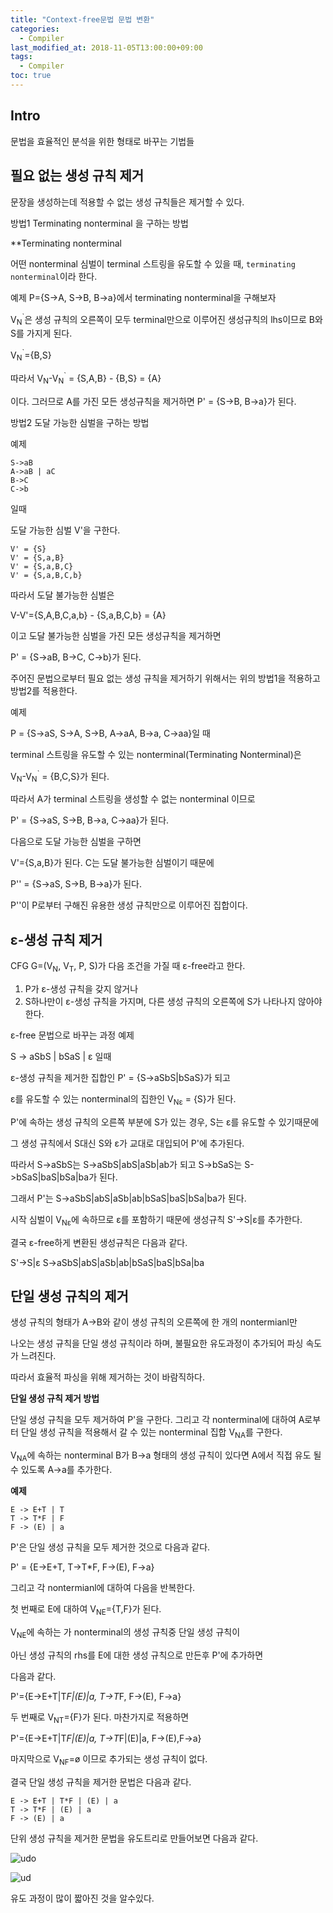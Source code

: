 ```yaml
---
title: "Context-free문법 문법 변환"
categories: 
  - Compiler
last_modified_at: 2018-11-05T13:00:00+09:00
tags: 
  - Compiler 
toc: true
---
```


## Intro

문법을 효율적인 분석을 위한 형태로 바꾸는 기법들


## 필요 없는 생성 규칙 제거

문장을 생성하는데 적용할 수 없는 생성 규칙들은 제거할 수 있다.


방법1 Terminating nonterminal 을 구하는 방법

**Terminating nonterminal

어떤 nonterminal 심벌이 terminal 스트링을 유도할 수 있을 때,
``terminating nonterminal``이라 한다.

예제
P={S->A, S->B, B->a}에서 terminating nonterminal을 구해보자

V<sub>N</sub><sup>`</sup>은 생성 규칙의 오른쪽이 모두 terminal만으로 이루어진
생성규칙의 lhs이므로 B와 S를 가지게 된다.

V<sub>N</sub><sup>`</sup>={B,S}

따라서 V<sub>N</sub>-V<sub>N</sub><sup>`</sup> = {S,A,B} - {B,S} = {A}

이다. 그러므로 A를 가진 모든 생성규칙을 제거하면 P' = {S->B, B->a}가 된다.


방법2 도달 가능한 심벌을 구하는 방법

예제
```
S->aB
A->aB | aC
B->C
C->b
```
일때 

도달 가능한 심벌 V'을 구한다.
```
V' = {S}
V' = {S,a,B}
V' = {S,a,B,C}
V' = {S,a,B,C,b}
```

따라서 도달 불가능한 심벌은

V-V'={S,A,B,C,a,b} - {S,a,B,C,b} = {A}

이고 도달 불가능한 심벌을 가진 모든 생성규칙을 제거하면

P' = {S->aB, B->C, C->b}가 된다.


주어진 문법으로부터 필요 없는 생성 규칙을 제거하기 위해서는 위의 방법1을 적용하고 방법2를 적용한다.

예제

P = {S->aS, S->A, S->B, A->aA, B->a, C->aa}일 때 

terminal 스트링을 유도할 수 있는 nonterminal(Terminating Nonterminal)은

V<sub>N</sub>-V<sub>N</sub><sup>`</sup> = {B,C,S}가 된다.

따라서 A가 terminal 스트링을 생성할 수 없는 nonterminal 이므로

P' = {S->aS, S->B, B->a, C->aa}가 된다. 

다음으로 도달 가능한 심벌을 구하면

V'={S,a,B}가 된다. C는 도달 불가능한 심벌이기 때문에

P'' = {S->aS, S->B, B->a}가 된다.

P''이 P로부터 구해진 유용한 생성 규칙만으로 이루어진 집합이다.


## ε-생성 규칙 제거

CFG G=(V<sub>N</sub>, V<sub>T</sub>, P, S)가 다음 조건을 가질 때 ε-free라고 한다.

1. P가 ε-생성 규칙을 갖지 않거나
2. S하나만이 ε-생성 규칙을 가지며, 다른 생성 규칙의 오른쪽에 S가 나타나지 않아야 한다.

ε-free 문법으로 바꾸는 과정 예제

S -> aSbS | bSaS | ε 일때

ε-생성 규칙을 제거한 집합인 P' = {S->aSbS|bSaS}가 되고

ε를 유도할 수 있는 nonterminal의 집한인 V<sub>Nε</sub> = {S}가 된다.

P'에 속하는 생성 규칙의 오른쪽 부분에 S가 있는 경우, S는 ε를 유도할 수 있기때문에

그 생성 규칙에서 S대신 S와 ε가 교대로 대입되어 P'에 추가된다.

따라서 S->aSbS는 S->aSbS|abS|aSb|ab가 되고 S->bSaS는 S->bSaS|baS|bSa|ba가 된다.

그래서 P'는 S->aSbS|abS|aSb|ab|bSaS|baS|bSa|ba가 된다. 

시작 심벌이 V<sub>Nε</sub>에 속하므로 ε를 포함하기 때문에 생성규칙 S'->S|ε를 추가한다.

결국 ε-free하게 변환된 생성규칙은 다음과 같다.

S'->S|ε
S->aSbS|abS|aSb|ab|bSaS|baS|bSa|ba



## 단일 생성 규칙의 제거

생성 규칙의 형태가 A->B와 같이 생성 규칙의 오른쪽에 한 개의 nontermianl만

나오는 생성 규칙을 단일 생성 규칙이라 하며, 불필요한 유도과정이 추가되어 파싱 속도가 느려진다.

따라서 효율적 파싱을 위해 제거하는 것이 바람직하다.

**단일 생성 규칙 제거 방법**

단일 생성 규칙을 모두 제거하여 P'을 구한다. 그리고 각 nonterminal에 대하여
A로부터 단일 생성 규칙을 적용해서 갈 수 있는 nonterminal 집합 V<sub>NA</sub>를 구한다.

V<sub>NA</sub>에 속하는 nonterminal B가 B->a 형태의 생성 규칙이 있다면
A에서 직접 유도 될 수 있도록 A->a를 추가한다.


**예제**
```
E -> E+T | T
T -> T*F | F
F -> (E) | a
```
P'은 단일 생성 규칙을 모두 제거한 것으로 다음과 같다.

P' = {E->E+T, T->T*F, F->(E), F->a}

그리고 각 nontermianl에 대하여 다음을 반복한다.

첫 번째로 E에 대하여 V<sub>NE</sub>={T,F}가 된다.

V<sub>NE</sub>에 속하는 가 nonterminal의 생성 규칙중 단일 생성 규칙이 

아닌 생성 규칙의 rhs를 E에 대한 생성 규칙으로 만든후 P'에 추가하면

다음과 같다.

P'={E->E+T|T*F|(E)|a, T->T*F, F->(E), F->a}

두 번째로 V<sub>NT</sub>={F}가 된다. 마찬가지로 적용하면

P'={E->E+T|T*F|(E)|a, T->T*F|(E)|a, F->(E),F->a}

마지막으로 V<sub>NF</sub>=ø 이므로 추가되는 생성 규칙이 없다.

결국 단일 생성 규칙을 제거한 문법은 다음과 같다.
```
E -> E+T | T*F | (E) | a
T -> T*F | (E) | a
F -> (E) | a
```

단위 생성 규칙을 제거한 문법을 유도트리로 만들어보면 다음과 같다.


![udo](https://github.com/lesslate/lesslate.github.io/blob/master/assets/img/compiler/contextfree/udo1.png?raw=true)


![ud](https://github.com/lesslate/lesslate.github.io/blob/master/assets/img/compiler/contextfree/udo.png?raw=true)


유도 과정이 많이 짧아진 것을 알수있다.